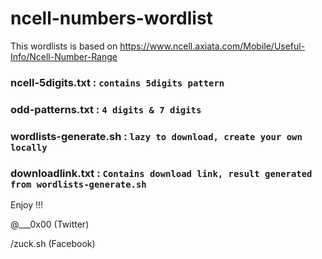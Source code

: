 # ncell-numbers-wordlist
This wordlists is based on https://www.ncell.axiata.com/Mobile/Useful-Info/Ncell-Number-Range 

### ncell-5digits.txt : ``` contains 5digits pattern ```
### odd-patterns.txt :  ``` 4 digits & 7 digits ```
### wordlists-generate.sh : ``` lazy to download, create your own locally ```
### downloadlink.txt : ``` Contains download link, result generated from wordlists-generate.sh ```

Enjoy !!!

@___0x00 (Twitter)

/zuck.sh (Facebook)
